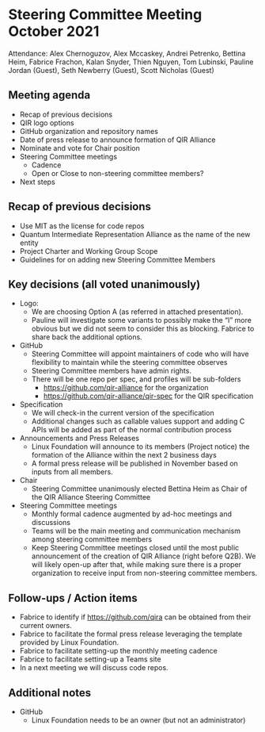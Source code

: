 # Steering Committee Meeting October 2021

Attendance: Alex Chernoguzov, Alex Mccaskey, Andrei Petrenko, Bettina Heim,
Fabrice Frachon, Kalan Snyder, Thien Nguyen, Tom Lubinski, Pauline Jordan
(Guest), Seth Newberry (Guest), Scott Nicholas (Guest)

## Meeting agenda

- Recap of previous decisions
- QIR logo options
- GitHub organization and repository names
- Date of press release to announce formation of QIR Alliance
- Nominate and vote for Chair position
- Steering Committee meetings
  - Cadence
  - Open or Close to non-steering committee members?
- Next steps

## Recap of previous decisions

- Use MIT as the license for code repos
- Quantum Intermediate Representation Alliance as the name of the new entity
- Project Charter and Working Group Scope
- Guidelines for on adding new Steering Committee Members

## Key decisions (all voted unanimously)

- Logo:
  - We are choosing Option A (as referred in attached presentation).
  - Pauline will investigate some variants to possibly make the “I” more
    obvious but we did not seem to consider this as blocking. Fabrice to share
    back the additional options.
- GitHub
  - Steering Committee will appoint maintainers of code who will have
    flexibility to maintain while the steering committee observes
  - Steering Committee members have admin rights.
  - There will be one repo per spec, and profiles will be sub-folders
    - https://github.com/qir-alliance for the organization
    - https://github.com/qir-alliance/qir-spec for the QIR specification
- Specification
  - We will check-in the current version of the specification
  - Additional changes such as callable values support and adding C APIs will
    be added as part of the normal contribution process
- Announcements and Press Releases
  - Linux Foundation will announce to its members (Project notice) the
    formation of the Alliance within the next 2 business days
  - A formal press release will be published in November based on inputs from
    all members.
- Chair
  - Steering Committee unanimously elected Bettina Heim as Chair of the QIR
    Alliance Steering Committee
- Steering Committee meetings
  - Monthly formal cadence augmented by ad-hoc meetings and discussions
  - Teams will be the main meeting and communication mechanism among steering
    committee members
  - Keep Steering Committee meetings closed until the most public announcement
    of the creation of QIR Alliance (right before Q2B). We will likely open-up
    after that, while making sure there is a proper organization to receive
    input from non-steering committee members.

## Follow-ups / Action items

- Fabrice to identify if https://github.com/qira can be obtained from their
  current owners.
- Fabrice to facilitate the formal press release leveraging the template
  provided by Linux Foundation.
- Fabrice to facilitate setting-up the monthly meeting cadence
- Fabrice to facilitate setting-up a Teams site
- In a next meeting we will discuss code repos.

## Additional notes

- GitHub
  - Linux Foundation needs to be an owner (but not an administrator)
